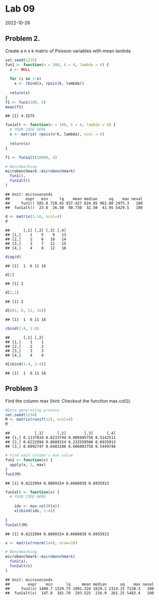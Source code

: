 Lab 09
================
2022-10-26

## Problem 2.

Create a n x k matric of Poisson variables with mean lambda

``` r
set.seed(1235)
fun1 <- function(n = 100, k = 4, lambda = 4) {
  x <- NULL
  
  for (i in 1:n)
    x <- rbind(x, rpois(k, lambda))
  
  return(x)
}
f1 <- fun1(100, 4)
mean(f1)
```

    ## [1] 4.1575

``` r
fun1alt <- function(n = 100, k = 4, lambda = 4) {
  # YOUR CODE HERE
  x <- matrix( rpois(n*k, lambda), ncol = 4)
  
  return(x)
}

f1 <- fun1alt(50000, 4)

# Benchmarking
microbenchmark::microbenchmark(
  fun1(),
  fun1alt()
)
```

    ## Unit: microseconds
    ##       expr   min     lq    mean median     uq    max neval
    ##     fun1() 585.0 720.45 937.427 824.85 962.00 2975.3   100
    ##  fun1alt()  23.8  26.50  90.736  32.50  41.95 5429.5   100

``` r
d <- matrix(1:16, ncol=4)
d
```

    ##      [,1] [,2] [,3] [,4]
    ## [1,]    1    5    9   13
    ## [2,]    2    6   10   14
    ## [3,]    3    7   11   15
    ## [4,]    4    8   12   16

``` r
diag(d)
```

    ## [1]  1  6 11 16

``` r
d[2]
```

    ## [1] 2

``` r
d[2,1]
```

    ## [1] 2

``` r
d[c(1, 6, 11, 16)]
```

    ## [1]  1  6 11 16

``` r
cbind(1:4, 1:4)
```

    ##      [,1] [,2]
    ## [1,]    1    1
    ## [2,]    2    2
    ## [3,]    3    3
    ## [4,]    4    4

``` r
d[cbind(1:4, 1:4)]
```

    ## [1]  1  6 11 16

## Problem 3

Find the column max (hint: Checkout the function max.col()).

``` r
#Data generating process
set.seed(1234)
M <- matrix(runif(12), ncol=4)
M
```

    ##           [,1]      [,2]        [,3]      [,4]
    ## [1,] 0.1137034 0.6233794 0.009495756 0.5142511
    ## [2,] 0.6222994 0.8609154 0.232550506 0.6935913
    ## [3,] 0.6092747 0.6403106 0.666083758 0.5449748

``` r
# Find each column's max value
fun2 <- function(x) {
  apply(x, 2, max)
}
fun2(M)
```

    ## [1] 0.6222994 0.8609154 0.6660838 0.6935913

``` r
fun2alt <- function(x) {
  # YOUR CODE HERE
    
    idx <- max.col(t(x))
    x[cbind(idx, 1:4)]
  
}
fun2alt(M)
```

    ## [1] 0.6222994 0.8609154 0.6660838 0.6935913

``` r
x <- matrix(rnorm(1e4), nrow=10)

# Benchmarking
microbenchmark::microbenchmark(
  fun2(x),
  fun2alt(x)
)
```

    ## Unit: microseconds
    ##        expr    min      lq     mean median      uq    max neval
    ##     fun2(x) 1400.7 1529.75 1991.324 1629.2 2314.15 7120.3   100
    ##  fun2alt(x)  147.8  181.70  293.525  216.9  261.25 5483.4   100
